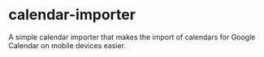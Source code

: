 # calendar-importer
A simple calendar importer that makes the import of calendars for Google Calendar on mobile devices easier.
